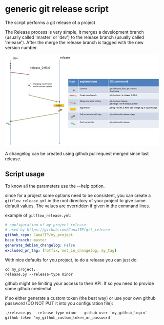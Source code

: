 # generic git release script
 
 The script performs a git release of a project
 
 The Release process is very simple, it merges a development branch (usually called 'master' or 'dev') to the 
 release 
 branch (usually called 'release'). After the merge the release branch is tagged with the new version number.
 
 ![release process](doc/release.png)
 
 A changelog can be created using github pullrequest merged since last release.

## Script usage
 
 To know all the parameters use the --help option.
 
 since for a project some options need to be consistent, you can create a `gitflow_release.yml` in the root
  directory of your project to give some default values.
  The values are overridden if given in the command lines.
  
  example of `gitflow_release.yml`:
  
  ```yml
# configuration of my project release
# used by https://github.com/CanalTP/git_release
github_repo: CanalTP/my_project
base_branch: master
generate_debian_changelog: False
excluded_pr_tag: [hotfix, not_in_changelog, my_tag]
  ```
 
 With nice defaults for you project, to do a release you can just do:
 
 ```
 cd my_project;
 release.py --release-type minor
 ```
 
 github might be limiting your access to their API. If so you need to provide some github credential.
 
 if so either generate a custom token (the best way) or use your own github password (DO NOT PUT it into 
 you configuration file):
 
 ```
 ./release.py --release-type minor --github-user 'my_github_login' --github-token 'my_github_custom_token_or_password'
 ```
 